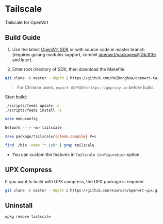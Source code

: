 # Tailscale

Tailscale for OpenWrt

## Build Guide

1. Use the latest [OpenWrt SDK](https://downloads.openwrt.org/snapshots/) or with source code in master branch (requires golang modules support, commit [openwrt/packages@7dc1f3e](https://github.com/openwrt/packages/commit/7dc1f3e0293588ebc544e8eee104043dd0dacaf5) and later).

2. Enter root directory of SDK, then download the Makefile:

```sh
git clone -b master --depth 1 https://github.com/MoZhonghua/openwrt-tailscale package/tailscale
```

> For Chinese users, `export GOPROXY=https://goproxy.io` before build.

Start build:

```sh
./scripts/feeds update -a
./scripts/feeds install -a

make menuconfig

Network ---> <m> tailscale

make package/tailscale/{clean,compile} V=s

find ./bin -name "*.ipk" | grep tailscale
```

- You can custom the features in `Tailscale Configuration` option.

## UPX Compress

If you want to build with UPX compress, the UPX package is required.

```sh
git clone -b master --depth 1 https://github.com/kuoruan/openwrt-upx.git package/openwrt-upx
```

## Uninstall

```sh
opkg remove tailscale
```
